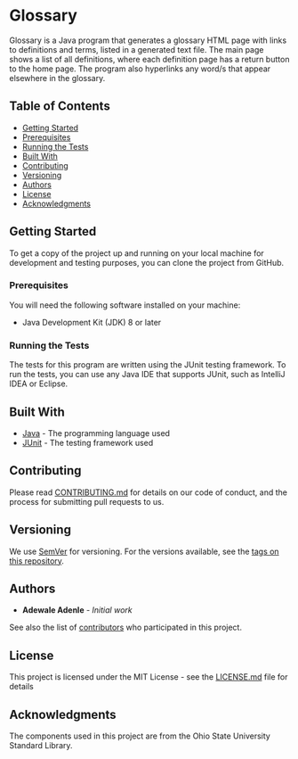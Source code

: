 # Glossary

Glossary is a Java program that generates a glossary HTML page with links to definitions and terms, listed in a generated text file. The main page shows a list of all definitions, where each definition page has a return button to the home page. The program also hyperlinks any word/s that appear elsewhere in the glossary.

## Table of Contents

- [Getting Started](#getting-started)
- [Prerequisites](#prerequisites)
- [Running the Tests](#running-the-tests)
- [Built With](#built-with)
- [Contributing](#contributing)
- [Versioning](#versioning)
- [Authors](#authors)
- [License](#license)
- [Acknowledgments](#acknowledgments)

## Getting Started

To get a copy of the project up and running on your local machine for development and testing purposes, you can clone the project from GitHub.

### Prerequisites

You will need the following software installed on your machine:

- Java Development Kit (JDK) 8 or later

### Running the Tests

The tests for this program are written using the JUnit testing framework. To run the tests, you can use any Java IDE that supports JUnit, such as IntelliJ IDEA or Eclipse.

## Built With

- [Java](https://www.oracle.com/java/) - The programming language used
- [JUnit](https://junit.org/junit5/) - The testing framework used

## Contributing

Please read [CONTRIBUTING.md](#) for details on our code of conduct, and the process for submitting pull requests to us.

## Versioning

We use [SemVer](http://semver.org/) for versioning. For the versions available, see the [tags on this repository](https://github.com/your/project/tags).

## Authors

- **Adewale Adenle** - _Initial work_

See also the list of [contributors](https://github.com/your/project/contributors) who participated in this project.

## License

This project is licensed under the MIT License - see the [LICENSE.md](LICENSE.md) file for details

## Acknowledgments

The components used in this project are from the Ohio State University Standard Library.
